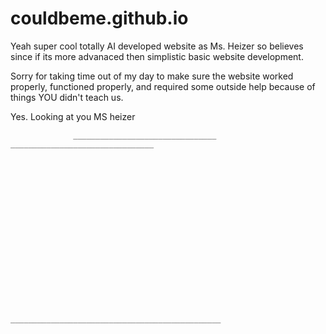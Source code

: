# couldbeme.github.io
Yeah super cool totally AI developed website as Ms. Heizer so believes since if its more advanaced then simplistic basic website development. 


Sorry for taking time out of my day to make sure the website worked properly, functioned properly, and required some outside help because of things YOU didn't teach us.












Yes. Looking at you MS heizer









                  ________________________________                                                                  ________________________________


















                                                              _______________________________________________
